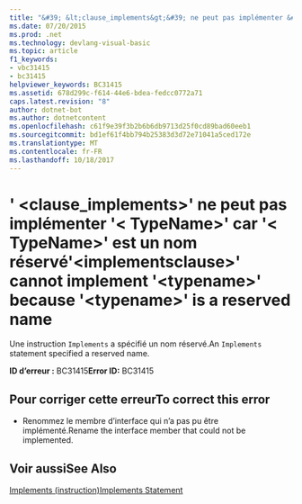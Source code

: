 ```yaml
---
title: "&#39; &lt;clause_implements&gt;&#39; ne peut pas implémenter &#39;&lt; TypeName&gt;&#39; car &#39;&lt; TypeName&gt;&#39; est un nom réservé"
ms.date: 07/20/2015
ms.prod: .net
ms.technology: devlang-visual-basic
ms.topic: article
f1_keywords:
- vbc31415
- bc31415
helpviewer_keywords: BC31415
ms.assetid: 678d299c-f614-44e6-bdea-fedcc0772a71
caps.latest.revision: "8"
author: dotnet-bot
ms.author: dotnetcontent
ms.openlocfilehash: c61f9e39f3b2b6b6db9713d25f0cd89bad60eeb1
ms.sourcegitcommit: bd1ef61f4bb794b25383d3d72e71041a5ced172e
ms.translationtype: MT
ms.contentlocale: fr-FR
ms.lasthandoff: 10/18/2017
---
```

# <a name="39ltimplementsclausegt39-cannot-implement-39lttypenamegt39-because-39lttypenamegt39-is-a-reserved-name"></a><span data-ttu-id="56717-102">&#39; &lt;clause_implements&gt;&#39; ne peut pas implémenter &#39;&lt; TypeName&gt;&#39; car &#39;&lt; TypeName&gt;&#39; est un nom réservé</span><span class="sxs-lookup"><span data-stu-id="56717-102">&#39;&lt;implementsclause&gt;&#39; cannot implement &#39;&lt;typename&gt;&#39; because &#39;&lt;typename&gt;&#39; is a reserved name</span></span>
<span data-ttu-id="56717-103">Une instruction `Implements` a spécifié un nom réservé.</span><span class="sxs-lookup"><span data-stu-id="56717-103">An `Implements` statement specified a reserved name.</span></span>  
  
 <span data-ttu-id="56717-104">**ID d’erreur :** BC31415</span><span class="sxs-lookup"><span data-stu-id="56717-104">**Error ID:** BC31415</span></span>  
  
## <a name="to-correct-this-error"></a><span data-ttu-id="56717-105">Pour corriger cette erreur</span><span class="sxs-lookup"><span data-stu-id="56717-105">To correct this error</span></span>  
  
-   <span data-ttu-id="56717-106">Renommez le membre d’interface qui n’a pas pu être implémenté.</span><span class="sxs-lookup"><span data-stu-id="56717-106">Rename the interface member that could not be implemented.</span></span>  
  
## <a name="see-also"></a><span data-ttu-id="56717-107">Voir aussi</span><span class="sxs-lookup"><span data-stu-id="56717-107">See Also</span></span>  
 [<span data-ttu-id="56717-108">Implements (instruction)</span><span class="sxs-lookup"><span data-stu-id="56717-108">Implements Statement</span></span>](../../visual-basic/language-reference/statements/implements-statement.md)
